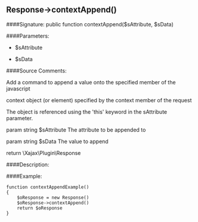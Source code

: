 ## Response->contextAppend()

####Signature: public function contextAppend($sAttribute, $sData)

####Parameters:

* $sAttribute

* $sData




####Source Comments:

Add a command to append a value onto the specified member of the javascript

context object (or element) specified by the context member of the request



The object is referenced using the 'this' keyword in the sAttribute parameter.



param string		$sAttribute			The attribute to be appended to

param string		$sData				The value to append



return \Xajax\Plugin\Response



####Description:


####Example:
```
function contextAppendExample()
{
    $oResponse = new Response()
    $oResponse->contextAppend()
    return $oResponse
}
```
